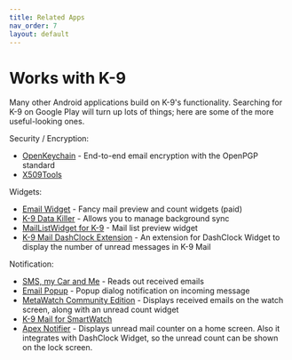 ```yaml
---
title: Related Apps 
nav_order: 7 
layout: default
---
```


# Works with K-9

Many other Android applications build on K-9's functionality.
Searching for K-9 on Google Play will turn up lots of things; 
here are some of the more useful-looking ones.

Security / Encryption:

* [OpenKeychain](https://www.openkeychain.org/) - End-to-end email encryption with the OpenPGP standard
* [X509Tools](https://play.google.com/store/apps/details?id=at.rundquadrat.android.x509tools)

Widgets:

* [Email Widget](https://play.google.com/store/apps/details?id=de.foobarsoft.emailwidget) - Fancy mail preview and count widgets (paid)
* [K-9 Data Killer](https://play.google.com/store/apps/details?id=org.r3pek.k9datakiller) - Allows you to manage background sync
* [MailListWidget for K-9](https://play.google.com/store/apps/details?id=com.fabefour.MailListWidgetK9) - Mail list preview widget
* [K-9 Mail DashClock Extension](https://play.google.com/store/apps/details?id=de.cketti.dashclock.k9) - An extension for DashClock Widget to display the number of unread messages in K-9 Mail

Notification:

* [SMS, my Car and Me](https://play.google.com/store/apps/details?id=de.bulling.smstalk) - Reads out received emails
* [Email Popup](https://play.google.com/store/apps/details?id=com.blntsoft.emailpopup) - Popup dialog notification on incoming message
* [MetaWatch Community Edition](https://play.google.com/store/apps/details?id=org.metawatch.communityedition) - Displays received emails on the watch screen, along with an unread count widget
* [K-9 Mail for SmartWatch](https://play.google.com/store/apps/details?id=de.cketti.smartwatch.k9)
* [Apex Notifier](https://play.google.com/store/apps/details?id=com.anddoes.notifier) - Displays unread mail counter on a home screen. Also it integrates with DashClock Widget, so the unread count can be shown on the lock screen.
